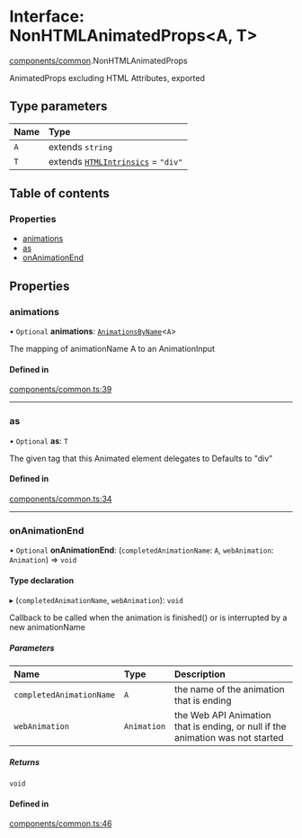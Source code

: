 # Interface: NonHTMLAnimatedProps<A, T\>

[components/common](../wiki/components.common).NonHTMLAnimatedProps

AnimatedProps excluding HTML Attributes, exported

## Type parameters

| Name | Type |
| :------ | :------ |
| `A` | extends `string` |
| `T` | extends [`HTMLIntrinsics`](../wiki/components.common#htmlintrinsics) = ``"div"`` |

## Table of contents

### Properties

- [animations](../wiki/components.common.NonHTMLAnimatedProps#animations)
- [as](../wiki/components.common.NonHTMLAnimatedProps#as)
- [onAnimationEnd](../wiki/components.common.NonHTMLAnimatedProps#onanimationend)

## Properties

### animations

• `Optional` **animations**: [`AnimationsByName`](../wiki/AnimationInput#animationsbyname)<`A`\>

The mapping of animationName A to an AnimationInput

#### Defined in

[components/common.ts:39](https://github.com/tristanjohnson849/react-controlled-animations/blob/435e1b1/src/components/common.ts#L39)

___

### as

• `Optional` **as**: `T`

The given tag that this Animated element delegates to
Defaults to "div"

#### Defined in

[components/common.ts:34](https://github.com/tristanjohnson849/react-controlled-animations/blob/435e1b1/src/components/common.ts#L34)

___

### onAnimationEnd

• `Optional` **onAnimationEnd**: (`completedAnimationName`: `A`, `webAnimation`: `Animation`) => `void`

#### Type declaration

▸ (`completedAnimationName`, `webAnimation`): `void`

Callback to be called when the animation is finished() or is interrupted by a new animationName

##### Parameters

| Name | Type | Description |
| :------ | :------ | :------ |
| `completedAnimationName` | `A` | the name of the animation that is ending |
| `webAnimation` | `Animation` | the Web API Animation that is ending, or null if the animation was not started |

##### Returns

`void`

#### Defined in

[components/common.ts:46](https://github.com/tristanjohnson849/react-controlled-animations/blob/435e1b1/src/components/common.ts#L46)
